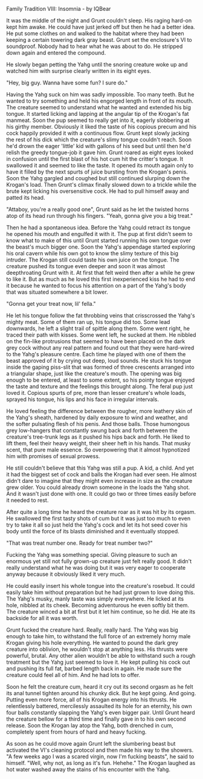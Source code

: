 Family Tradition VIII: Insomnia - by IQBear

It was the middle of the night and Grunt couldn't sleep. His raging hard-on kept him awake. He could have just jerked off but then he had a better idea. He put some clothes on and walked to the habitat where they had been keeping a certain towering dark gray beast. Grunt set the enclosure's VI to soundproof. Nobody had to hear what he was about to do. He stripped down again and entered the compound.

He slowly began petting the Yahg until the snoring creature woke up and watched him with surprise clearly written in its eight eyes.

"Hey, big guy. Wanna have some fun? I sure do."

Having the Yahg suck on him was sadly impossible. Too many teeth. But he wanted to try something and held his engorged length in front of its mouth. The creature seemed to understand what he wanted and extended his big tongue. It started licking and lapping at the angular tip of the Krogan's fat manmeat. Soon the pup seemed to really get into it, eagerly slobbering at his girthy member. Obviously it liked the taste of his copious precum and his cock happily provided it with a continuous flow. Grunt kept slowly jacking the rest of his dick which the creature's slimy tongue couldn't reach. Soon he'd drown the eager 'little' kid with gallons of his seed but until then he'd relish the greedy tongue-job it gave him. Grunt roared as eight eyes looked in confusion until the first blast of his hot cum hit the critter's tongue. It swallowed it and seemed to like the taste. It opened its mouth again only to have it filled by the next spurts of juice bursting from the Krogan's penis. Soon the Yahg gargled and coughed but still continued slurping down the Krogan's load. Then Grunt's climax finally slowed down to a trickle while the brute kept licking his oversensitive cock. He had to pull himself away and patted its head.

"Attaboy, you're a really good one", Grunt said as he let the twisted horns atop of its head run through his fingers. "Yeah, gonna give you a big treat."

Then he had a spontaneous idea. Before the Yahg could retract its tongue he opened his mouth and engulfed it with it. The pup at first didn't seem to know what to make of this until Grunt started running his own tongue over the beast's much bigger one. Soon the Yahg's appendage started exploring his oral cavern while his own got to know the slimy texture of this big intruder. The Krogan still could taste his own juice on the tongue. The creature pushed its tongue even deeper and soon it was almost deepthroating Grunt with it. At first that felt weird then after a while he grew to like it. But as much as he loved this first inexperienced kiss he had to end it because he wanted to focus his attention on a part of the Yahg's body that was situated somewhere a bit lower.

"Gonna get your treat now, lil' fella."

He let his tongue follow the fat throbbing veins that crisscrossed the Yahg's mighty meat. Some of them ran up, his tongue did too. Some lead downwards, he left a slight trail of spittle along them. Some went right, he traced their path with kisses. Some went left, he sucked at them. He nibbled on the fin-like protrusions that seemed to have been placed on the dark grey cock without any real pattern and found out that they were hard-wired to the Yahg's pleasure centre. Each time he played with one of them the beast approved of it by crying out deep, loud sounds. He stuck his tongue inside the gaping piss-slit that was formed of three crescents arranged into a triangular shape, just like the creature's mouth. The opening was big enough to be entered, at least to some extent, so his pointy tongue enjoyed the taste and texture and the feelings this brought along. The feral pup just loved it. Copious spurts of pre, more than lesser creature's whole loads, sprayed his tongue, his lips and his face in irregular intervals.

He loved feeling the difference between the rougher, more leathery skin of the Yahg's sheath, hardened by daily exposure to wind and weather, and the softer pulsating flesh of his penis. And those balls. Those humongous grey low-hangers that constantly swung back and forth between the creature's tree-trunk legs as it pushed his hips back and forth. He liked to lift them, feel their heavy weight, their sheer heft in his hands. That musky scent, that pure male essence. So overpowering that it almost hypnotized him with promises of sexual prowess.

He still couldn't believe that this Yahg was still a pup. A kid, a child. And yet it had the biggest set of cock and balls the Krogan had ever seen. He almost didn't dare to imagine that they might even increase in size as the creature grew older. You could already drown someone in the loads the Yahg shot. And it wasn't just done with one. It could go two or three times easily before it needed to rest.

After quite a long time he heard the creature roar as it was hit by its orgasm. He swallowed the first tasty shots of cum but it was just too much to even try to take it all so just held the Yahg's cock and let its hot seed cover his body until the force of its blasts diminished and it eventually stopped.

"That was treat number one. Ready for treat number two?"

Fucking the Yahg was something special. Giving pleasure to such an enormous yet still not fully grown-up creature just felt really good. It didn't really understand what he was doing but it was very eager to cooperate anyway because it obviously liked it very much.

He could easily insert his whole tongue into the creature's rosebud. It could easily take him without preparation but he had just grown to love doing this. The Yahg's musky, manly taste was simply everywhere. He licked at its hole, nibbled at its cheek. Becoming adventurous he even softly bit them. The creature winced a bit at first but it let him continue, so he did. He ate its backside for all it was worth.

Grunt fucked the creature hard. Really, really hard. The Yahg was big enough to take him, to withstand the full force of an extremely horny male Krogan giving his hole everything. He wanted to pound the dark grey creature into oblivion, he wouldn't stop at anything less. His thrusts were powerful, brutal. Any other alien wouldn't be able to withstand such a rough treatment but the Yahg just seemed to love it. He kept pulling his cock out and pushing its full fat, barbed length back in again. He made sure the creature could feel all of him. And he had lots to offer.

Soon he felt the creature cum, heard it cry out its second orgasm as he felt its anal tunnel tighten around his chunky dick. But he kept going. And going. Putting even more force, all of his Krogan energy into his thrusts. He relentlessly battered, mercilessly assaulted its hole for an eternity, his own four balls constantly slapping the Yahg's even bigger pair. Until Grunt heard the creature bellow for a third time and finally gave in to his own second release. Soon the Krogan lay atop the Yahg, both drenched in cum, completely spent from hours of hard and heavy fucking.

As soon as he could move again Grunt left the slumbering beast but activated the VI's cleaning protocol and then made his way to the showers. "A few weeks ago I was a scared virgin, now I'm fucking beasts", he said to himself. "Well, why not, as long as it's fun. Hehehe.” The Krogan laughed as hot water washed away the stains of his encounter with the Yahg.
